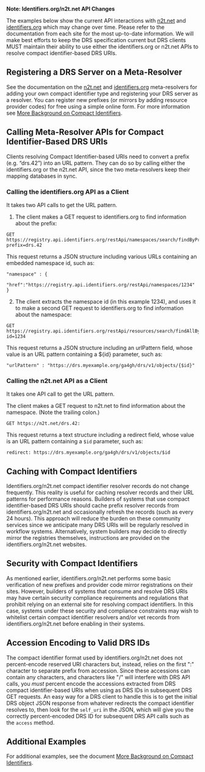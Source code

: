**Note: Identifiers.org/n2t.net API Changes**

The examples below show the current API interactions with [n2t.net](https://n2t.net/e/compact_ids.html) and [identifiers.org](https://docs.identifiers.org/) which may change over time. Please refer to the documentation from each site for the most up-to-date information. We will make best efforts to keep the DRS specification current but DRS clients MUST maintain their ability to use either the identifiers.org or n2t.net APIs to resolve compact identifier-based DRS URIs.

## Registering a DRS Server on a Meta-Resolver

See the documentation on the [n2t.net](https://n2t.net/e/compact_ids.html) and [identifiers.org](https://docs.identifiers.org/) meta-resolvers for adding your own compact identifier type and registering your DRS server as a resolver. You can register new prefixes (or mirrors by adding resource provider codes) for free using a simple online form. For more information see [More Background on Compact Identifiers](#).

## Calling Meta-Resolver APIs for Compact Identifier-Based DRS URIs

Clients resolving Compact Identifier-based URIs need to convert a prefix (e.g. “drs.42”) into an URL pattern. They can do so by calling either the identifiers.org or the n2t.net API, since the two meta-resolvers keep their mapping databases in sync.

### Calling the identifiers.org API as a Client

It takes two API calls to get the URL pattern.

1. The client makes a GET request to identifiers.org to find information about the prefix:

```
GET https://registry.api.identifiers.org/restApi/namespaces/search/findByPrefix?prefix=drs.42
```

This request returns a JSON structure including various URLs containing an embedded namespace id, such as:

```
"namespace" : {
  "href":"https://registry.api.identifiers.org/restApi/namespaces/1234"
}
```

2. The client extracts the namespace id (in this example 1234), and uses it to make a second GET request to identifiers.org to find information about the namespace:

```
GET https://registry.api.identifiers.org/restApi/resources/search/findAllByNamespaceId?id=1234
```

This request returns a JSON structure including an urlPattern field, whose value is an URL pattern containing a ${id} parameter, such as:

```
"urlPattern" : "https://drs.myexample.org/ga4gh/drs/v1/objects/{$id}"
```

### Calling the n2t.net API as a Client

It takes one API call to get the URL pattern.

The client makes a GET request to n2t.net to find information about the namespace. (Note the trailing colon.)

```
GET https://n2t.net/drs.42:
```

This request returns a text structure including a redirect field, whose value is an URL pattern containing a `$id` parameter, such as:

```
redirect: https://drs.myexample.org/ga4gh/drs/v1/objects/$id
```

## Caching with Compact Identifiers

Identifiers.org/n2t.net compact identifier resolver records do not change frequently. This reality is useful for caching resolver records and their URL patterns for performance reasons. Builders of systems that use compact identifier-based DRS URIs should cache prefix resolver records from identifiers.org/n2t.net and occasionally refresh the records (such as every 24 hours). This approach will reduce the burden on these community services since we anticipate many DRS URIs will be regularly resolved in workflow systems. Alternatively, system builders may decide to directly mirror the registries themselves, instructions are provided on the identifiers.org/n2t.net websites.

## Security with Compact Identifiers

As mentioned earlier, identifiers.org/n2t.net performs some basic verification of new prefixes and provider code mirror registrations on their sites. However, builders of systems that consume and resolve DRS URIs may have certain security compliance requirements and regulations that prohibit relying on an external site for resolving compact identifiers. In this case, systems under these security and compliance constraints may wish to whitelist certain compact identifier resolvers and/or vet records from identifiers.org/n2t.net before enabling in their systems.

## Accession Encoding to Valid DRS IDs

The compact identifier format used by identifiers.org/n2t.net does not percent-encode reserved URI characters but, instead, relies on the first ":" character to separate prefix from accession. Since these accessions can contain any characters, and characters like "/" will interfere with DRS API calls, you *must* percent encode the accessions extracted from DRS compact identifier-based URIs when using as DRS IDs in subsequent DRS GET requests. An easy way for a DRS client to handle this is to get the initial DRS object JSON response from whatever redirects the compact identifier resolves to, then look for the `self_uri` in the JSON, which will give you the correctly percent-encoded DRS ID for subsequent DRS API calls such as the `access` method.

## Additional Examples

For additional examples, see the document [More Background on Compact Identifiers](#).